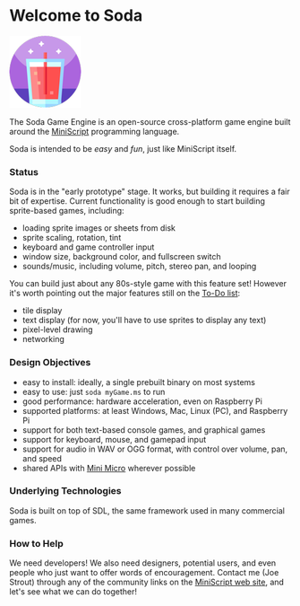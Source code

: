 # Welcome to Soda
![Soda logo](soda/images/soda-128.png)

The Soda Game Engine is an open-source cross-platform game engine built around the [MiniScript](https://miniscript.org) programming language.

Soda is intended to be _easy_ and _fun_, just like MiniScript itself.

### Status

Soda is in the "early prototype" stage.  It works, but building it requires a fair bit of expertise.  Current functionality is good enough to start building sprite-based games, including:

* loading sprite images or sheets from disk
* sprite scaling, rotation, tint
* keyboard and game controller input
* window size, background color, and fullscreen switch
* sounds/music, including volume, pitch, stereo pan, and looping

You can build just about any 80s-style game with this feature set!  However it's worth pointing out the major features still on the [To-Do list](TODO.md):

* tile display
* text display (for now, you'll have to use sprites to display any text)
* pixel-level drawing
* networking

### Design Objectives

* easy to install: ideally, a single prebuilt binary on most systems
* easy to use: just `soda myGame.ms` to run
* good performance: hardware acceleration, even on Raspberry Pi
* supported platforms: at least Windows, Mac, Linux (PC), and Raspberry Pi
* support for both text-based console games, and graphical games
* support for keyboard, mouse, and gamepad input
* support for audio in WAV or OGG format, with control over volume, pan, and speed
* shared APIs with [Mini Micro](https://miniscript.org/MiniMicro) wherever possible

### Underlying Technologies

Soda is built on top of SDL, the same framework used in many commercial games.

### How to Help

We need developers!  We also need designers, potential users, and even people who just want to offer words of encouragement.  Contact me (Joe Strout) through any of the community links on the [MiniScript web site](https://miniscript.org), and let's see what we can do together!
